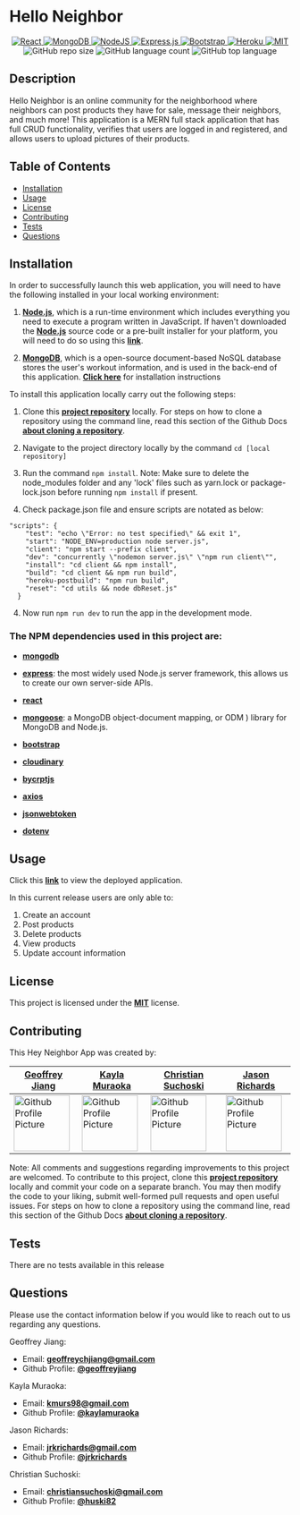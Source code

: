 # Hello Neighbor

<p align="center">
  <a href="https://reactjs.org/">
    <img src="https://img.shields.io/badge/React-20232A?style=for-the-badge&logo=react&logoColor=61DAFB" alt="React">
  </a>
  
  <a href="https://www.mongodb.com/">
    <img alt="MongoDB" src ="https://img.shields.io/badge/MongoDB-%234ea94b.svg?&style=for-the-badge&logo=mongodb&logoColor=white"/>
  </a>

  <a href="https://nodejs.org/en/">
    <img alt="NodeJS" src="https://img.shields.io/badge/node.js%20-%2343853D.svg?&style=for-the-badge&logo=node.js&logoColor=white"/>
   </a>

  <a href="https://expressjs.com/">
    <img alt="Express.js" src="https://img.shields.io/badge/express.js%20-%23404d59.svg?&style=for-the-badge"/>
  </a>

  <a href="https://getbootstrap.com/">
    <img src="https://img.shields.io/badge/Bootstrap-563D7C?style=for-the-badge&logo=bootstrap&logoColor=white" alt="Bootstrap">
  </a>

  <a href="https://dashboard.heroku.com/">
    <img src="https://img.shields.io/badge/Heroku-430098?style=for-the-badge&logo=heroku&logoColor=white" alt="Heroku">
  </a>

  <a href="https://opensource.org/licenses/MIT">
    <img src="https://img.shields.io/badge/License-MIT-yellow.svg?style=for-the-badge" alt="MIT" />
  </a>

  <img src="https://img.shields.io/github/repo-size/kaylamuraoka/neighbor_news?style=for-the-badge" alt="GitHub repo size"/>

  <img src="https://img.shields.io/github/languages/count/kaylamuraoka/neighbor_news?style=for-the-badge" alt="GitHub language count"/>

  <img src="https://img.shields.io/github/languages/top/kaylamuraoka/neighbor_news?style=for-the-badge" alt="GitHub top language"/>

</p>

## Description

Hello Neighbor is an online community for the neighborhood where neighbors can post products they have for sale, message their neighbors, and much more! This application is a MERN full stack application that has full CRUD functionality, verifies that users are logged in and registered, and allows users to upload pictures of their products.

## Table of Contents

- [Installation](#Installation)
- [Usage](#Usage)
- [License](#License)
- [Contributing](#Contributing)
- [Tests](#Tests)
- [Questions](#Questions)

## Installation

In order to successfully launch this web application, you will need to have the following installed in your local working environment:

1. [**Node.js**](https://nodejs.org/en/download/), which is a run-time environment which includes everything you need to execute a program written in JavaScript. If haven't downloaded the [**Node.js**](https://nodejs.org/en/download/) source code or a pre-built installer for your platform, you will need to do so using this [**link**](https://nodejs.org/en/download/).

2. [**MongoDB**](https://www.mongodb.com/), which is a open-source document-based NoSQL database stores the user's workout information, and is used in the back-end of this application. [**Click here**](https://www.mongodb.com/try/download/community) for installation instructions

To install this application locally carry out the following steps:

1. Clone this [**project repository**](https://github.com/geoffreyjiang/neighbor_news) locally. For steps on how to clone a repository using the command line, read this section of the Github Docs [**about cloning a repository**](https://docs.github.com/en/free-pro-team@latest/github/creating-cloning-and-archiving-repositories/cloning-a-repository#about-cloning-a-repository).

2. Navigate to the project directory locally by the command `cd [local repository]`

3. Run the command `npm install`. Note: Make sure to delete the node_modules folder and any 'lock' files such as
   yarn.lock or package-lock.json before running `npm install` if present.

4. Check package.json file and ensure scripts are notated as below:

```
"scripts": {
    "test": "echo \"Error: no test specified\" && exit 1",
    "start": "NODE_ENV=production node server.js",
    "client": "npm start --prefix client",
    "dev": "concurrently \"nodemon server.js\" \"npm run client\"",
    "install": "cd client && npm install",
    "build": "cd client && npm run build",
    "heroku-postbuild": "npm run build",
    "reset": "cd utils && node dbReset.js"
  }
```

4. Now run `npm run dev` to run the app in the development mode.

### The NPM dependencies used in this project are:

- [**mongodb**](https://www.mongodb.com/)

- [**express**](https://expressjs.com/): the most widely used Node.js server framework, this allows us to create our own server-side APIs.

- [**react**](https://reactjs.org/)

- [**mongoose**](https://mongoosejs.com/): a MongoDB object-document mapping, or ODM ) library for MongoDB and Node.js.

- [**bootstrap**](https://getbootstrap.com/)
- [**cloudinary**](https://cloudinary.com/documentation/react_integration)
- [**bycrptjs**](https://www.npmjs.com/package/bcrypt)
- [**axios**](npmjs.com/package/axios)
- [**jsonwebtoken**](https://www.npmjs.com/package/jsonwebtoken)
- [**dotenv**](https://www.npmjs.com/package/dotenv)

## Usage

Click this [**link**]() to view the deployed application.

In this current release users are only able to:

1. Create an account
2. Post products
3. Delete products
4. View products
5. Update account information

## License

This project is licensed under the [**MIT**](https://opensource.org/licenses/MIT) license.

## Contributing

This Hey Neighbor App was created by:

| [**Geoffrey Jiang**](https://github.com/geoffreyjiang)                                                                                                                  | [**Kayla Muraoka**](https://github.com/kaylamuraoka)                                                                                                                          | [**Christian Suchoski**](https://github.com/huski82)                                                                                                                     | [**Jason Richards**](https://github.com/jrkrichards)                                                                                                                     |
| ----------------------------------------------------------------------------------------------------------------------------------------------------------------------- | ----------------------------------------------------------------------------------------------------------------------------------------------------------------------------- | ------------------------------------------------------------------------------------------------------------------------------------------------------------------------ | ------------------------------------------------------------------------------------------------------------------------------------------------------------------------ |
| <img src="https://avatars.githubusercontent.com/u/70123826?s=400&u=1f1c91f09949453ac296e1996c9249697be84d52&v=4" width="100" height="100" alt="Github Profile Picture"> | <img src="https://avatars.githubusercontent.com/u/48099435?s=400&u=d6386c0b51a7898d7a3e27613af6446d027a7cf5&v=4=20x20" width="100" height="100" alt="Github Profile Picture"> | <img src="https://avatars.githubusercontent.com/u/69609097?s=400&u=5456e1d3291a5ca883f77bee3840071947afed6a&v=4" width="100" height="100" alt="Github Profile Picture"/> | <img src="https://avatars.githubusercontent.com/u/52109217?s=400&u=2d71407f4a7cff60c647cd6a483b43ecf339a7e6&v=4" width="100" height="100" alt="Github Profile Picture"/> |

Note: All comments and suggestions regarding improvements to this project are welcomed. To contribute to this project, clone this [**project repository**](https://github.com/geoffreyjiang/neighbor_news) locally and commit your code on a separate branch. You may then modify the code to your liking, submit well-formed pull requests and open useful issues. For steps on how to clone a repository using the command line, read this section of the Github Docs [**about cloning a repository**](https://docs.github.com/en/free-pro-team@latest/github/creating-cloning-and-archiving-repositories/cloning-a-repository#about-cloning-a-repository).

## Tests

There are no tests available in this release

## Questions

Please use the contact information below if you would like to reach out to us regarding any questions.

Geoffrey Jiang:

- Email: [**geoffreychjiang@gmail.com**](geoffreychjiang@gmail.com)
- Github Profile: [**@geoffreyjiang**](https://github.com/geoffreyjiang)

Kayla Muraoka:

- Email: [**kmurs98@gmail.com**](kmurs98@gmail.com)
- Github Profile: [**@kaylamuraoka**](https://github.com/kaylamuraoka)

Jason Richards:

- Email: [**jrkrichards@gmail.com**](jrkrichards@gmail.com)
- Github Profile: [**@jrkrichards**](https://github.com/jrkrichards)

Christian Suchoski:

- Email: [**christiansuchoski@gmail.com**](christiansuchoski@gmail.com)
- Github Profile: [**@huski82**](https://github.com/huski82)
